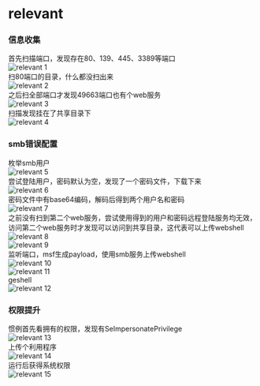 # relevant

### 信息收集
首先扫描端口，发现存在80、139、445、3389等端口<br>
![relevant 1](./iamges/relevant0.png)<br>
扫80端口的目录，什么都没扫出来<br>
![relevant 2](./iamges/relevant2.png)<br>
之后扫全部端口才发现49663端口也有个web服务<br>
![relevant 3](./iamges/relevant14.png)<br>
扫描发现挂在了共享目录下<br>
![relevant 4](./iamges/relevant5.png)

### smb错误配置
枚举smb用户<br>
![relevant 5](./iamges/relevant1.png)<br>
尝试登陆用户，密码默认为空，发现了一个密码文件，下载下来<br>
![relevant 6](./iamges/relevant3.png)<br>
密码文件中有base64编码，解码后得到两个用户名和密码<br>
![relevant 7](./iamges/relevant4.png)<br>
之前没有扫到第二个web服务，尝试使用得到的用户和密码远程登陆服务均无效，访问第二个web服务时才发现可以访问到共享目录，这代表可以上传webshell<br>
![relevant 8](./iamges/relevant6.png)<br>
![relevant 9](./iamges/relevant7.png)<br>
监听端口，msf生成payload，使用smb服务上传webshell<br>
![relevant 10](./iamges/relevant8.png)<br>
![relevant 11](./iamges/relevant9.png)<br>
geshell<br>
![relevant 12](./iamges/relevant10.png)

### 权限提升
惯例首先看拥有的权限，发现有SeImpersonatePrivilege<br>
![relevant 13](./iamges/relevant11.png)<br>
上传个利用程序<br>
![relevant 14](./iamges/relevant12.png)<br>
运行后获得系统权限<br>
![relevant 15](./iamges/relevant13.png)